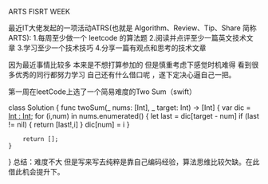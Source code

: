 ARTS FISRT WEEK

最近IT大佬发起的一项活动ATRS(也就是 Algorithm、Review、Tip、Share 简称ARTS):
1.每周至少做一个 leetcode 的算法题
2.阅读并点评至少一篇英文技术文章
3.学习至少一个技术技巧
4.分享一篇有观点和思考的技术文章

因为最近事情比较多 本来是不想打算参加的 但是慎重考虑下感觉时机难得 看到很多优秀的同行都努力学习 自己还有什么借口呢 ，遂下定决心逼自己一把。

第一周在leetCode上选了一个简易难度的Two Sum（swift）

class Solution {
    func twoSum(_ nums: [Int], _ target: Int) -> [Int] {
        var dic = [Int : Int]();
         for (i,num) in nums.enumerated() {
            let last = dic[target - num]
            if (last != nil) {
                return [last!,i]
            }
            dic[num] = i
        }
        
        return [];
    }
}
总结：难度不大 但是写来写去纯粹是靠自己编码经验，算法思维比较欠缺。在此借此机会提升下。
